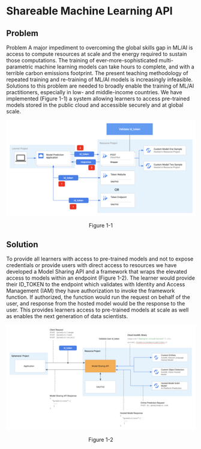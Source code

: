 # Shareable Machine Learning API


## Problem
Problem
A major impediment to overcoming the global skills gap in ML/AI is access to compute resources at scale and the energy required to sustain those computations.  The training of ever-more-sophisticated multi-parametric machine learning models can take hours to complete, and with a terrible carbon emissions footprint.  The present teaching methodology of repeated training and re-training of ML/AI models is increasingly infeasible.  Solutions to this problem are needed to broadly enable the training of ML/AI practitioners, especially in low- and middle-income countries.  We have implemented (Figure 1-1) a system allowing learners to access pre-trained models stored in the public cloud and accessible securely and at global scale. 

![workflow](img/sml-api-flow.png)
<p align="center">Figure 1-1</p>

## Solution
To provide all learners with access to pre-trained models and not to expose credentials or provide users with direct access to resources we have developed a Model Sharing API and a framework that wraps the elevated access to models within an endpoint (Figure 1-2). The learner would provide their ID_TOKEN to the endpoint which validates with Identity and Access Management (IAM) they have authorization to invoke the framework function. If authorized, the function would run the request on behalf of the user, and response from the hosted model would be the response to the user. This provides learners access to pre-trained models at scale as well as enables the next generation of data scientists.

![architecture](img/architecture.png)
<p align="center">Figure 1-2</p>

